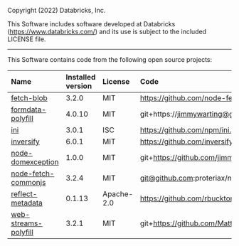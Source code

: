 Copyright (2022) Databricks, Inc.

This Software includes software developed at Databricks (https://www.databricks.com/) and its use is subject to the included LICENSE file.

---

This Software contains code from the following open source projects:

| Name                                                                       | Installed version | License    | Code                                                           |
| :------------------------------------------------------------------------- | :---------------- | :--------- | :------------------------------------------------------------- |
| [fetch-blob](https://www.npmjs.com/package/fetch-blob)                     | 3.2.0             | MIT        | https://github.com/node-fetch/fetch-blob.git                   |
| [formdata-polyfill](https://www.npmjs.com/package/formdata-polyfill)       | 4.0.10            | MIT        | git+https://jimmywarting@github.com/jimmywarting/FormData.git  |
| [ini](https://www.npmjs.com/package/ini)                                   | 3.0.1             | ISC        | https://github.com/npm/ini.git                                 |
| [inversify](https://www.npmjs.com/package/inversify)                       | 6.0.1             | MIT        | https://github.com/inversify/InversifyJS.git                   |
| [node-domexception](https://www.npmjs.com/package/node-domexception)       | 1.0.0             | MIT        | git+https://github.com/jimmywarting/node-domexception.git      |
| [node-fetch-commonjs](https://www.npmjs.com/package/node-fetch-commonjs)   | 3.2.4             | MIT        | git@github.com:proteriax/node-fetch-cjs.git                    |
| [reflect-metadata](https://www.npmjs.com/package/reflect-metadata)         | 0.1.13            | Apache-2.0 | https://github.com/rbuckton/reflect-metadata.git               |
| [web-streams-polyfill](https://www.npmjs.com/package/web-streams-polyfill) | 3.2.1             | MIT        | git+https://github.com/MattiasBuelens/web-streams-polyfill.git |
